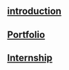 ## <strong>[introduction](https://dongzhsarry.github.io/Sarry/me)<strong>
 
## <strong>[Portfolio](https://steenblikrs.github.io/2021-Spring-Studio/students/Sarry/portfolio)<strong>

## <strong>[Internship](https://dongzhsarry.github.io/Sarry/internship)<strong>
